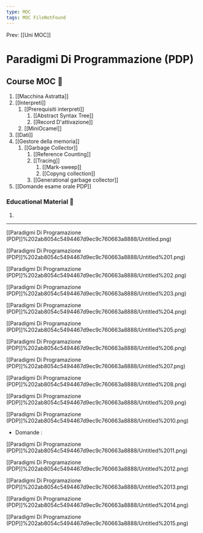 ```yaml
---
type: MOC 
tags: MOC FileNotFound 
---
```


Prev: [[Uni MOC]]

# Paradigmi Di Programmazione (PDP)

## Course MOC  📒
1. [[Macchina Astratta]]
2. [[Interpreti]]
	1. [[Prerequisiti interpreti]]
		1. [[Abstract Syntax Tree]]
		2. [[Record D'attivazione]]
	2. [[MiniOcamel]]
3. [[Dati]]
4. [[Gestore della memoria]]
	1. [[Garbage Collector]]
		1. [[Reference Counting]]
		2. [[Tracing]]
			1. [[Mark-sweep]]
			2. [[Copyng collection]]
		3. [[Generational garbage collector]]
5. [[Domande esame orale PDP]]

### Educational Material 🧱
1. 

---

[[Paradigmi Di Programazione (PDP]]%202ab8054c5494467d9ec9c760663a8888/Untitled.png)

[[Paradigmi Di Programazione (PDP]]%202ab8054c5494467d9ec9c760663a8888/Untitled%201.png)

[[Paradigmi Di Programazione (PDP]]%202ab8054c5494467d9ec9c760663a8888/Untitled%202.png)

[[Paradigmi Di Programazione (PDP]]%202ab8054c5494467d9ec9c760663a8888/Untitled%203.png)

[[Paradigmi Di Programazione (PDP]]%202ab8054c5494467d9ec9c760663a8888/Untitled%204.png)

[[Paradigmi Di Programazione (PDP]]%202ab8054c5494467d9ec9c760663a8888/Untitled%205.png)

[[Paradigmi Di Programazione (PDP]]%202ab8054c5494467d9ec9c760663a8888/Untitled%206.png)



[[Paradigmi Di Programazione (PDP]]%202ab8054c5494467d9ec9c760663a8888/Untitled%207.png)

[[Paradigmi Di Programazione (PDP]]%202ab8054c5494467d9ec9c760663a8888/Untitled%208.png)

[[Paradigmi Di Programazione (PDP]]%202ab8054c5494467d9ec9c760663a8888/Untitled%209.png)

[[Paradigmi Di Programazione (PDP]]%202ab8054c5494467d9ec9c760663a8888/Untitled%2010.png)

- Domande :

[[Paradigmi Di Programazione (PDP]]%202ab8054c5494467d9ec9c760663a8888/Untitled%2011.png)

[[Paradigmi Di Programazione (PDP]]%202ab8054c5494467d9ec9c760663a8888/Untitled%2012.png)

[[Paradigmi Di Programazione (PDP]]%202ab8054c5494467d9ec9c760663a8888/Untitled%2013.png)



[[Paradigmi Di Programazione (PDP]]%202ab8054c5494467d9ec9c760663a8888/Untitled%2014.png)

[[Paradigmi Di Programazione (PDP]]%202ab8054c5494467d9ec9c760663a8888/Untitled%2015.png)

